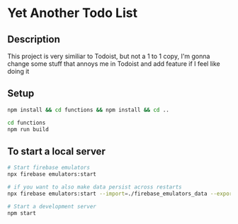 # Yet Another Todo List

## Description

This project is very similiar to Todoist, but not a 1 to 1 copy, I'm gonna change some stuff that annoys me in Todoist and add feature if I feel like doing it

## Setup

```bash
npm install && cd functions && npm install && cd ..
```

```bash
cd functions
npm run build
```

## To start a local server

```bash
# Start firebase emulators
npx firebase emulators:start

# if you want to also make data persist across restarts
npx firebase emulators:start --import=./firebase_emulators_data --export-on-exit
```

```bash
# Start a development server
npm start
```
